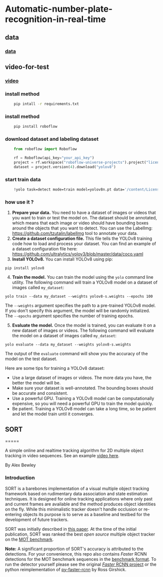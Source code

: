 # Automatic-number-plate-recognition-in-real-time

## data
### [data](https://www.youtube.com/redirect?event=video_description&redir_token=QUFFLUhqbTE0Sm5ZY0hsWHJULUIzZ3d6TGNuQlphdFJyZ3xBQ3Jtc0tsMWlnR3hEVG1MX0ZiX3F0UXF1Nlp0Mm96N3hqV0ZlNlpFd1g1ZTZuVHVUNUU2aGxtQnVSaFU4eG5XQmVWalBXeWJ4cnpJbTI2YzhyeURoTEpMZUpvejBpV2hibklfek9fU3FmcE90Q0tUd2M3Q0Nhdw&q=https%3A%2F%2Funiverse.roboflow.com%2Froboflow-universe-projects%2Flicense-plate-recognition-rxg4e%2Fdataset%2F4&v=SAm5bYjeu_k)

## video-for-test
### [video](https://drive.google.com/file/d/1YmHTElM6rh5uBpvaoUYpYTHK2odJkoM6/view)


### install method
```bash
    pip intall -r requirements.txt 
```
### install method
```bash
    pip install roboflow
```

### download dataset and labeling dataset
```python
    from roboflow import Roboflow

    rf = Roboflow(api_key="your_api_key")
    project = rf.workspace("roboflow-universe-projects").project("license-plate-recognition-rxg4e")
    dataset = project.version(4).download("yolov8")
```
### start train data 
```bash
    !yolo task=detect mode=train model=yolov8n.pt data='/content/License-Plate-Recognition/data.yaml' epochs=25 imgsz=640
```

### how use it ?
1. **Prepare your data.** You need to have a dataset of images or videos that you want to train or test the model on. The dataset should be annotated, which means that each image or video should have bounding boxes around the objects that you want to detect. You can use the LabelImg: https://github.com/tzutalin/labelImg tool to annotate your data.
2. **Create a dataset configuration file.** This file tells the YOLOv8 training code how to load and process your dataset. You can find an example of a dataset configuration file here: https://github.com/ultralytics/yolov3/blob/master/data/coco.yaml
3. **Install YOLOv8.** You can install YOLOv8 using pip:

```
pip install yolov8
```

4. **Train the model.** You can train the model using the `yolo` command line utility. The following command will train a YOLOv8 model on a dataset of images called `my_dataset`:

```
yolo train --data my_dataset --weights yolov8-s.weights --epochs 100
```

The `--weights` argument specifies the path to a pre-trained YOLOv8 model. If you don't specify this argument, the model will be randomly initialized. The `--epochs` argument specifies the number of training epochs.

5. **Evaluate the model.** Once the model is trained, you can evaluate it on a new dataset of images or videos. The following command will evaluate the model on a dataset of images called `my_dataset`:

```
yolo evaluate --data my_dataset --weights yolov8-s.weights
```

The output of the `evaluate` command will show you the accuracy of the model on the test dataset.

Here are some tips for training a YOLOv8 dataset:

* Use a large dataset of images or videos. The more data you have, the better the model will be.
* Make sure your dataset is well-annotated. The bounding boxes should be accurate and consistent.
* Use a powerful GPU. Training a YOLOv8 model can be computationally expensive, so you will need a powerful GPU to train the model quickly.
* Be patient. Training a YOLOv8 model can take a long time, so be patient and let the model train until it converges.


## SORT
=====

A simple online and realtime tracking algorithm for 2D multiple object tracking in video sequences.
See an example [video here](https://alex.bewley.ai/misc/SORT-MOT17-06-FRCNN.webm).

By Alex Bewley  

### Introduction

SORT is a barebones implementation of a visual multiple object tracking framework based on rudimentary data association and state estimation techniques. It is designed for online tracking applications where only past and current frames are available and the method produces object identities on the fly. While this minimalistic tracker doesn't handle occlusion or re-entering objects its purpose is to serve as a baseline and testbed for the development of future trackers.

SORT was initially described in [this paper](http://arxiv.org/abs/1602.00763). At the time of the initial publication, SORT was ranked the best *open source* multiple object tracker on the [MOT benchmark](https://motchallenge.net/results/2D_MOT_2015/).

**Note:** A significant proportion of SORT's accuracy is attributed to the detections.
For your convenience, this repo also contains *Faster* RCNN detections for the MOT benchmark sequences in the [benchmark format](https://motchallenge.net/instructions/). To run the detector yourself please see the original [*Faster* RCNN project](https://github.com/ShaoqingRen/faster_rcnn) or the python reimplementation of [py-faster-rcnn](https://github.com/rbgirshick/py-faster-rcnn) by Ross Girshick.
